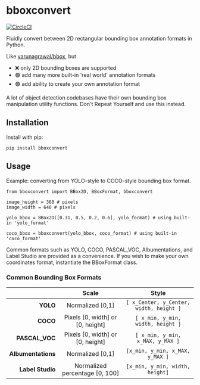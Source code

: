 # bboxconvert

[![CircleCI](https://circleci.com/gh/tensorturtle/bboxconvert.svg?style=shield)](https://app.circleci.com/pipelines/github/tensorturtle/bboxconvert)


Fluidly convert between 2D rectangular bounding box annotation formats in Python.

Like [varunagrawal/bbox](https://github.com/varunagrawal/bbox), but
  + ❌ only 2D bounding boxes are supported
  + 🟢 add many more built-in 'real world' annotation formats
  + 🟢 add ability to create your own annotation format


A lot of object detection codebases have their own bounding box manipulation utility functions. Don't Repeat Yourself and use this instead.

## Installation

Install with pip:
```
pip install bboxconvert
```

## Usage

Example: converting from YOLO-style to COCO-style bounding box format.

```python3
from bboxconvert import BBox2D, BBoxFormat, bboxconvert

image_height = 360 # pixels
image_width = 640 # pixels

yolo_bbox = BBox2D([0.31, 0.5, 0.2, 0.6], yolo_format) # using built-in 'yolo_format'

coco_bbox = bboxconvert(yolo_bbox, coco_format) # using built-in 'coco_format'
```

Common formats such as YOLO, COCO, PASCAL_VOC, Albumentations, and Label Studio are provided as a convenience. If you wish to make your own coordinates format, instantiate the BBoxFormat class.


### Common Bounding Box Formats

|                	|               Scale              	|           Style          	|
|--------------:	|:--------------------------------:	|:-------------------------------------:	|
|      **YOLO**      	|         Normalized [0,1]         	| `[ x_Center, y_Center, width, height ]` 	|
|      **COCO**      	| Pixels [0, width] or [0, height] 	|    `[ x_min, y_min, width, height ]`    	|
|   **PASCAL_VOC**   	| Pixels [0, width] or [0, height] 	|     `[ x_min, y_min, x_MAX, y_MAX ]`    	|
| **Albumentations** 	|         Normalized [0,1]         	|     `[x_min, y_min, x_MAX, y_MAX ]`    	|
| **Label Studio**    | Normalized percentage [0, 100]    |     `[x_min, y_min, width, height]`     |
